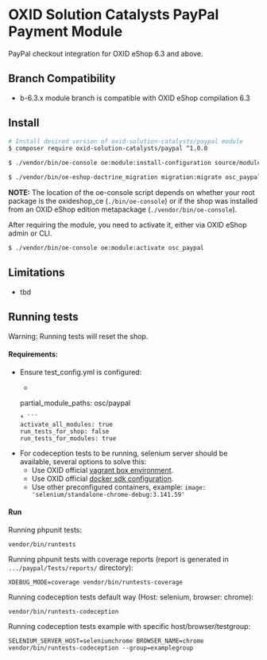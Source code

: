 # OXID Solution Catalysts PayPal Payment Module

PayPal checkout integration for OXID eShop 6.3 and above.

## Branch Compatibility

* b-6.3.x module branch is compatible with OXID eShop compilation 6.3

## Install

```bash
# Install desired version of oxid-solution-catalysts/paypal module
$ composer require oxid-solution-catalysts/paypal ^1.0.0

$ ./vendor/bin/oe-console oe:module:install-configuration source/modules/osc/paypal

$ ./vendor/bin/oe-eshop-doctrine_migration migration:migrate osc_paypal
```

**NOTE:** The location of the oe-console script depends on whether your root package 
is the oxideshop_ce (```./bin/oe-console```) or if the shop was installed from 
an OXID eShop edition metapackage (```./vendor/bin/oe-console```).

After requiring the module, you need to activate it, either via OXID eShop admin or CLI.

```bash
$ ./vendor/bin/oe-console oe:module:activate osc_paypal
```

## Limitations

* tbd

## Running tests

Warning: Running tests will reset the shop.

#### Requirements:
* Ensure test_config.yml is configured:
    * ```
    partial_module_paths: osc/paypal
    ```
    * ```
    activate_all_modules: true
    run_tests_for_shop: false
    run_tests_for_modules: true
    ```
* For codeception tests to be running, selenium server should be available, several options to solve this:
    * Use OXID official [vagrant box environment](https://github.com/OXID-eSales/oxvm_eshop).
    * Use OXID official [docker sdk configuration](https://github.com/OXID-eSales/docker-eshop-sdk).
    * Use other preconfigured containers, example: ``image: 'selenium/standalone-chrome-debug:3.141.59'``

#### Run

Running phpunit tests:
```
vendor/bin/runtests
```

Running phpunit tests with coverage reports (report is generated in ``.../paypal/Tests/reports/`` directory):
```
XDEBUG_MODE=coverage vendor/bin/runtests-coverage
```

Running codeception tests default way (Host: selenium, browser: chrome):
```
vendor/bin/runtests-codeception
```

Running codeception tests example with specific host/browser/testgroup:
```
SELENIUM_SERVER_HOST=seleniumchrome BROWSER_NAME=chrome vendor/bin/runtests-codeception --group=examplegroup
```